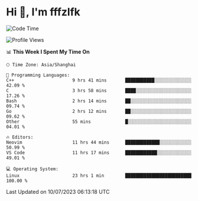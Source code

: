 # Hi 👋, I'm fffzlfk

<!--START_SECTION:waka-->
![Code Time](http://img.shields.io/badge/Code%20Time-282%20hrs%202%20mins-blue)

![Profile Views](http://img.shields.io/badge/Profile%20Views-0-blue)

📊 **This Week I Spent My Time On** 

```text
🕑︎ Time Zone: Asia/Shanghai

💬 Programming Languages: 
C++                      9 hrs 41 mins       ███████████░░░░░░░░░░░░░░   42.09 % 
C                        3 hrs 58 mins       ████░░░░░░░░░░░░░░░░░░░░░   17.26 % 
Bash                     2 hrs 14 mins       ██░░░░░░░░░░░░░░░░░░░░░░░   09.74 % 
Go                       2 hrs 12 mins       ██░░░░░░░░░░░░░░░░░░░░░░░   09.62 % 
Other                    55 mins             █░░░░░░░░░░░░░░░░░░░░░░░░   04.01 % 

🔥 Editors: 
Neovim                   11 hrs 44 mins      █████████████░░░░░░░░░░░░   50.99 % 
VS Code                  11 hrs 17 mins      ████████████░░░░░░░░░░░░░   49.01 % 

💻 Operating System: 
Linux                    23 hrs 1 min        █████████████████████████   100.00 % 
```


 Last Updated on 10/07/2023 06:13:18 UTC
<!--END_SECTION:waka-->

